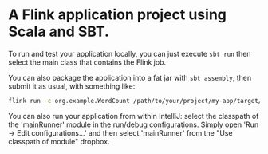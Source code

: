 # A Flink application project using Scala and SBT.

To run and test your application locally, you can just execute `sbt run` then select the main class that contains the Flink job.

You can also package the application into a fat jar with `sbt assembly`, then submit it as usual, with something like:

```sh
flink run -c org.example.WordCount /path/to/your/project/my-app/target/scala-2.11/testme-assembly-0.1-SNAPSHOT.jar
```

You can also run your application from within IntelliJ:  select the classpath of the 'mainRunner' module in the run/debug configurations.
Simply open 'Run -> Edit configurations...' and then select 'mainRunner' from the "Use classpath of module" dropbox.
